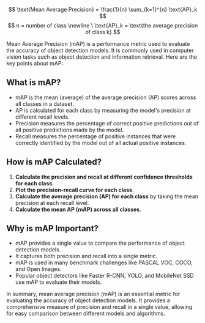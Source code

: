 $$ \text{Mean Average Precision} = \frac{1}{n} \sum_{k=1}^{n} \text{AP}_k 
$$
$$
n = number of class 
\newline 
\ \text{AP}_k = \text{the average precision of class k}
$$

Mean Average Precision (mAP) is a performance metric used to evaluate the accuracy of object detection models. It is commonly used in computer vision tasks such as object detection and information retrieval. Here are the key points about mAP:

## What is mAP?

- mAP is the mean (average) of the average precision (AP) scores across all classes in a dataset[](https://www.v7labs.com/blog/mean-average-precision)[](https://labelyourdata.com/articles/mean-average-precision-map)[](https://towardsdatascience.com/breaking-down-mean-average-precision-map-ae462f623a52?gi=923a279625c0)[](https://learnopencv.com/mean-average-precision-map-object-detection-model-evaluation-metric/)[](https://xailient.com/blog/what-is-mean-average-precision-and-how-does-it-work/).
- AP is calculated for each class by measuring the model's precision at different recall levels[](https://www.v7labs.com/blog/mean-average-precision)[](https://labelyourdata.com/articles/mean-average-precision-map)[](https://towardsdatascience.com/breaking-down-mean-average-precision-map-ae462f623a52?gi=923a279625c0).
- Precision measures the percentage of correct positive predictions out of all positive predictions made by the model[](https://www.v7labs.com/blog/mean-average-precision)[](https://labelyourdata.com/articles/mean-average-precision-map)[](https://towardsdatascience.com/breaking-down-mean-average-precision-map-ae462f623a52?gi=923a279625c0).
- Recall measures the percentage of positive instances that were correctly identified by the model out of all actual positive instances[](https://www.v7labs.com/blog/mean-average-precision)[](https://labelyourdata.com/articles/mean-average-precision-map)[](https://towardsdatascience.com/breaking-down-mean-average-precision-map-ae462f623a52?gi=923a279625c0).

## How is mAP Calculated?

1. **Calculate the precision and recall at different confidence thresholds for each class**[](https://www.v7labs.com/blog/mean-average-precision)[](https://labelyourdata.com/articles/mean-average-precision-map)[](https://towardsdatascience.com/breaking-down-mean-average-precision-map-ae462f623a52?gi=923a279625c0)[](https://learnopencv.com/mean-average-precision-map-object-detection-model-evaluation-metric/).
2. **Plot the precision-recall curve for each class**[](https://labelyourdata.com/articles/mean-average-precision-map)[](https://towardsdatascience.com/breaking-down-mean-average-precision-map-ae462f623a52?gi=923a279625c0).
3. **Calculate the average precision (AP) for each class** by taking the mean precision at each recall level[](https://www.v7labs.com/blog/mean-average-precision)[](https://labelyourdata.com/articles/mean-average-precision-map)[](https://towardsdatascience.com/breaking-down-mean-average-precision-map-ae462f623a52?gi=923a279625c0).
4. **Calculate the mean AP (mAP) across all classes**[](https://www.v7labs.com/blog/mean-average-precision)[](https://labelyourdata.com/articles/mean-average-precision-map)[](https://towardsdatascience.com/breaking-down-mean-average-precision-map-ae462f623a52?gi=923a279625c0)[](https://learnopencv.com/mean-average-precision-map-object-detection-model-evaluation-metric/)[](https://xailient.com/blog/what-is-mean-average-precision-and-how-does-it-work/).

## Why is mAP Important?

- mAP provides a single value to compare the performance of object detection models[](https://www.v7labs.com/blog/mean-average-precision)[](https://learnopencv.com/mean-average-precision-map-object-detection-model-evaluation-metric/).
- It captures both precision and recall into a single metric[](https://www.v7labs.com/blog/mean-average-precision)[](https://labelyourdata.com/articles/mean-average-precision-map)[](https://towardsdatascience.com/breaking-down-mean-average-precision-map-ae462f623a52?gi=923a279625c0).
- mAP is used in many benchmark challenges like PASCAL VOC, COCO, and Open Images[](https://www.v7labs.com/blog/mean-average-precision)[](https://learnopencv.com/mean-average-precision-map-object-detection-model-evaluation-metric/)[](https://xailient.com/blog/what-is-mean-average-precision-and-how-does-it-work/).
- Popular object detectors like Faster R-CNN, YOLO, and MobileNet SSD use mAP to evaluate their models[](https://www.v7labs.com/blog/mean-average-precision)[](https://learnopencv.com/mean-average-precision-map-object-detection-model-evaluation-metric/)[](https://xailient.com/blog/what-is-mean-average-precision-and-how-does-it-work/).

In summary, mean average precision (mAP) is an essential metric for evaluating the accuracy of object detection models. It provides a comprehensive measure of precision and recall in a single value, allowing for easy comparison between different models and algorithms.